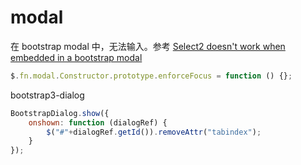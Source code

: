 # modal

在 bootstrap modal 中，无法输入。参考 [Select2 doesn't work when embedded in a bootstrap modal](https://stackoverflow.com/questions/18487056/select2-doesnt-work-when-embedded-in-a-bootstrap-modal)

```javascript
$.fn.modal.Constructor.prototype.enforceFocus = function () {};
```

bootstrap3-dialog

```javascript
BootstrapDialog.show({
    onshown: function (dialogRef) {
        $("#"+dialogRef.getId()).removeAttr("tabindex");
    }
});
```

